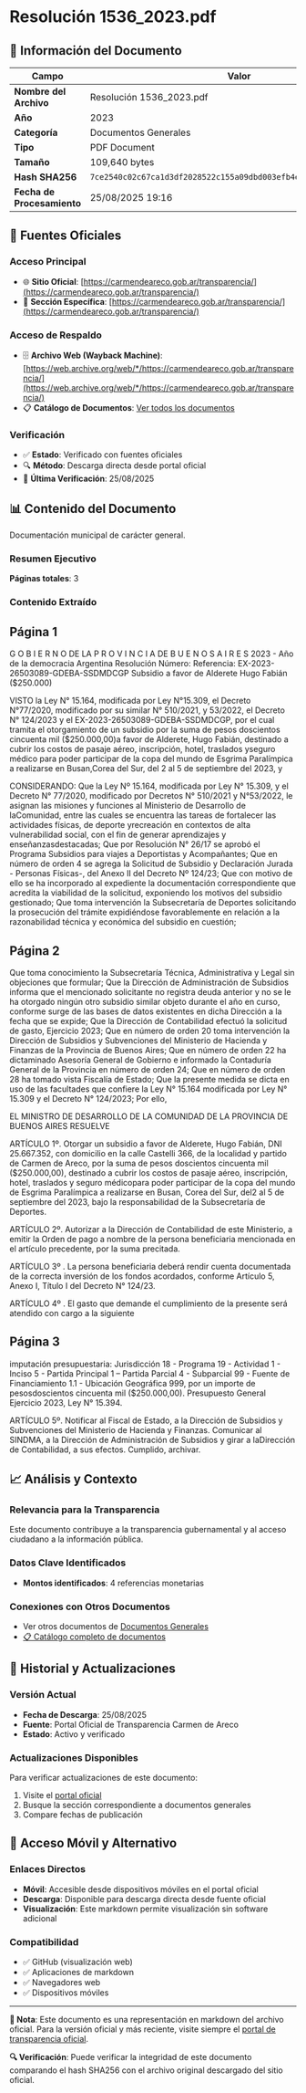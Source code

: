 # Resolución 1536_2023.pdf

## 📄 Información del Documento

| Campo | Valor |
|-------|--------|
| **Nombre del Archivo** | Resolución 1536_2023.pdf |
| **Año** | 2023 |
| **Categoría** | Documentos Generales |
| **Tipo** | PDF Document |
| **Tamaño** | 109,640 bytes |
| **Hash SHA256** | `7ce2540c02c67ca1d3df2028522c155a09dbd003efb4ee6be2d729cb3b5847be` |
| **Fecha de Procesamiento** | 25/08/2025 19:16 |

## 🔗 Fuentes Oficiales

### Acceso Principal
- 🌐 **Sitio Oficial**: [https://carmendeareco.gob.ar/transparencia/](https://carmendeareco.gob.ar/transparencia/)
- 📁 **Sección Específica**: [https://carmendeareco.gob.ar/transparencia/](https://carmendeareco.gob.ar/transparencia/)

### Acceso de Respaldo
- 🗄️ **Archivo Web (Wayback Machine)**: [https://web.archive.org/web/*/https://carmendeareco.gob.ar/transparencia/](https://web.archive.org/web/*/https://carmendeareco.gob.ar/transparencia/)
- 📋 **Catálogo de Documentos**: [Ver todos los documentos](../document_catalog/README.md)

### Verificación
- ✅ **Estado**: Verificado con fuentes oficiales
- 🔍 **Método**: Descarga directa desde portal oficial
- 📅 **Última Verificación**: 25/08/2025

## 📊 Contenido del Documento

Documentación municipal de carácter general.

### Resumen Ejecutivo

**Páginas totales**: 3

### Contenido Extraído

## Página 1

G O B I E R N O DE LA P R O V I N C I A DE B U E N O S A I R E S
2023 - Año de la democracia Argentina
Resolución
Número: 
Referencia:  EX-2023-26503089-GDEBA-SSDMDCGP Subsidio a favor de Alderete Hugo Fabián
($250.000)
 
VISTO  la Ley N° 15.164, modificada por Ley N°15.309, el Decreto N°77/2020, modificado
por su similar N° 510/2021, y 53/2022, el Decreto N° 124/2023 y el EX-2023-26503089-GDEBA-SSDMDCGP,
por el cual tramita el otorgamiento de un subsidio por la suma de pesos doscientos cincuenta mil ($250.000,00)a favor de Alderete, Hugo Fabián, destinado a cubrir los costos de pasaje aéreo, inscripción, hotel, traslados yseguro médico para poder participar de la copa del mundo de Esgrima Paralímpica a realizarse en Busan,Corea del Sur, del 2 al 5 de septiembre del 2023, y
 
CONSIDERANDO:
Que la Ley Nº 15.164, modificada por Ley N° 15.309, y el Decreto N° 77/2020, modificado
por Decretos N° 510/2021 y N°53/2022, le asignan las misiones y funciones al Ministerio de Desarrollo de laComunidad, entre las cuales se encuentra las tareas de fortalecer las actividades físicas, de deporte yrecreación en contextos de alta vulnerabilidad social, con el fin de generar aprendizajes y enseñanzasdestacadas;
Que por Resolución N° 26/17 se aprobó el Programa Subsidios para viajes a Deportistas
y Acompañantes;
Que en número de orden 4 se agrega la Solicitud de Subsidio y Declaración Jurada -
Personas Físicas-, del Anexo II del Decreto Nº 124/23;
Que con motivo de ello se ha incorporado al expediente la documentación
correspondiente que acredita la viabilidad de la solicitud, exponiendo los motivos del subsidio gestionado;
Que toma intervención la Subsecretaría de Deportes solicitando la prosecución del trámite
expidiéndose favorablemente en relación a la razonabilidad técnica y económica del subsidio en cuestión;

## Página 2

Que toma conocimiento la Subsecretaría Técnica, Administrativa y Legal sin objeciones
que formular;
Que la Dirección de Administración de Subsidios informa que el mencionado solicitante no
registra deuda anterior y no se le ha otorgado ningún otro subsidio similar objeto durante el año en curso,
conforme surge de las bases de datos existentes en dicha Dirección a la fecha que se expide;
Que la Dirección de Contabilidad efectuó la solicitud de gasto, Ejercicio 2023;
Que en número de orden 20 toma intervención la Dirección de Subsidios y Subvenciones
del Ministerio de Hacienda y Finanzas de la Provincia de Buenos Aires;
Que en número de orden 22 ha dictaminado Asesoría General de Gobierno e informado
la Contaduría General de la Provincia en número de orden 24;
Que en número de orden 28 ha tomado vista Fiscalía de Estado;
Que la presente medida se dicta en uso de las facultades que confiere la Ley N° 15.164
modificada por Ley N° 15.309 y el Decreto N° 124/2023;
Por ello,
 
EL MINISTRO DE DESARROLLO DE LA COMUNIDAD
DE LA PROVINCIA DE BUENOS AIRES
RESUELVE
 
ARTÍCULO 1º.  Otorgar un subsidio a favor de Alderete, Hugo Fabián, DNI 25.667.352, con domicilio en la
calle Castelli 366, de la localidad y partido de Carmen de Areco, por la suma de pesos doscientos cincuenta
mil ($250.000,00), destinado a cubrir los costos de pasaje aéreo, inscripción, hotel, traslados y seguro médicopara poder participar de la copa del mundo de Esgrima Paralímpica a realizarse en Busan, Corea del Sur, del2 al 5 de septiembre del 2023, bajo la responsabilidad de la Subsecretaría de Deportes.
 
ARTÍCULO 2º.  Autorizar a la Dirección de Contabilidad de este Ministerio, a emitir la Orden de pago a nombre
de la persona beneficiaria mencionada en el artículo precedente, por la suma precitada.
 
ARTÍCULO 3º . La persona beneficiaria deberá rendir cuenta documentada de la correcta inversión de los
fondos acordados, conforme Artículo 5, Anexo I, Título I del Decreto N° 124/23.
 
ARTÍCULO 4º . El gasto que demande el cumplimiento de la presente será atendido con cargo a la siguiente

## Página 3

imputación presupuestaria: Jurisdicción 18 - Programa 19 - Actividad 1 - Inciso 5 - Partida Principal 1 – Partida
Parcial 4 - Subparcial 99 - Fuente de Financiamiento 1.1 - Ubicación Geográfica 999, por un importe de pesosdoscientos cincuenta mil ($250.000,00). Presupuesto General Ejercicio 2023, Ley N° 15.394.
 
ARTÍCULO 5º.  Notificar al Fiscal de Estado, a la Dirección de Subsidios y Subvenciones del Ministerio de
Hacienda y Finanzas. Comunicar al SINDMA, a la Dirección de Administración de Subsidios y girar a laDirección de Contabilidad, a sus efectos. Cumplido, archivar.
 



## 📈 Análisis y Contexto

### Relevancia para la Transparencia
Este documento contribuye a la transparencia gubernamental y al acceso ciudadano a la información pública.

### Datos Clave Identificados
- **Montos identificados**: 4 referencias monetarias

### Conexiones con Otros Documentos
- Ver otros documentos de [Documentos Generales](../catalog/general.md)
- [📋 Catálogo completo de documentos](../document_catalog/README.md)

## 🔄 Historial y Actualizaciones

### Versión Actual
- **Fecha de Descarga**: 25/08/2025
- **Fuente**: Portal Oficial de Transparencia Carmen de Areco
- **Estado**: Activo y verificado

### Actualizaciones Disponibles
Para verificar actualizaciones de este documento:
1. Visite el [portal oficial](https://carmendeareco.gob.ar/transparencia/)
2. Busque la sección correspondiente a documentos generales
3. Compare fechas de publicación

## 📱 Acceso Móvil y Alternativo

### Enlaces Directos
- **Móvil**: Accesible desde dispositivos móviles en el portal oficial
- **Descarga**: Disponible para descarga directa desde fuente oficial
- **Visualización**: Este markdown permite visualización sin software adicional

### Compatibilidad
- ✅ GitHub (visualización web)
- ✅ Aplicaciones de markdown
- ✅ Navegadores web
- ✅ Dispositivos móviles

---

**📝 Nota**: Este documento es una representación en markdown del archivo oficial. 
Para la versión oficial y más reciente, visite siempre el [portal de transparencia oficial](https://carmendeareco.gob.ar/transparencia/).

**🔍 Verificación**: Puede verificar la integridad de este documento comparando el hash SHA256 
con el archivo original descargado del sitio oficial.
